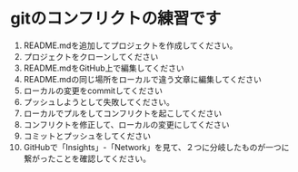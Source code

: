 # gitのコンフリクトの練習です

1. README.mdを追加してプロジェクトを作成してください。
2. プロジェクトをクローンしてください
3. README.mdをGitHub上で編集してください
4. README.mdの同じ場所をローカルで違う文章に編集してください
5. ローカルの変更をcommitしてください
6. プッシュしようとして失敗してください。
7. ローカルでプルをしてコンフリクトを起こしてください
8. コンフリクトを修正して、ローカルの変更にしてください
9. コミットとプッシュをしてください
10. GitHubで「Insights」-「Network」を見て、２つに分岐したものが一つに繋がったことを確認してください。
